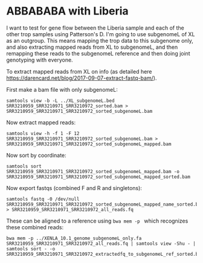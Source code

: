 # ABBABABA with Liberia

I want to test for gene flow between the Liberia sample and each of the other trop samples using Patterson's D. I'm going to use subgenomeL of XL as an outgroup. This means mapping the trop data to this subgenome only, and also extracting mapped reads from XL to subgenomeL, and then remapping these reads to the subgenomeL reference and then doing joint genotyping with everyone.

To extract mapped reads from XL on info (as detailed here https://darencard.net/blog/2017-09-07-extract-fastq-bam/).

First make a bam file with only subgenomeL:
```
samtools view -b -L ../XL_subgenomeL.bed SRR3210959_SRR3210971_SRR3210972_sorted.bam > SRR3210959_SRR3210971_SRR3210972_sorted_subgenomeL.bam
```
Now extract mapped reads:
```
samtools view -h -f 1 -F 12 SRR3210959_SRR3210971_SRR3210972_sorted_subgenomeL.bam > SRR3210959_SRR3210971_SRR3210972_sorted_subgenomeL_mapped.bam
```
Now sort by coordinate:
```
samtools sort SRR3210959_SRR3210971_SRR3210972_sorted_subgenomeL_mapped.bam -o SRR3210959_SRR3210971_SRR3210972_sorted_subgenomeL_mapped_sorted.bam
```
Now export fastqs (combined F and R and singletons):
```
samtools fastq -0 /dev/null SRR3210959_SRR3210971_SRR3210972_sorted_subgenomeL_mapped_name_sorted.bam > SRR3210959_SRR3210971_SRR3210972_all_reads.fq 
```
These can be aligned to a reference using `bwa mem -p ` which recognizes these combined reads:
```
bwa mem -p ../XENLA_10.1_genome_subgenomeL_only.fa SRR3210959_SRR3210971_SRR3210972_all_reads.fq | samtools view -Shu - | samtools sort - -o SRR3210959_SRR3210971_SRR3210972_extractedfq_to_subgenomeL_ref_sorted.bam
```

I mapped these XL accessions: SRR3210959_SRR3210971_SRR3210972

I genotyped and filtered these samples using GATK as previously (e.g. Evans et al. 2022) including these filters:
```
/home/ben/2025_XL_v10_Lsubgenome_ref/XT_fq/gatk-4.6.0.0/gatk --java-options -Xmx8G VariantFiltration -V XT_Lsubgenome_Chr3L_genotyped.vcf.gz\
    -filter "QD < 2.0" --filter-name "QD2" \
    -filter "QUAL < 30.0" --filter-name "QUAL30" \
    -filter "SOR > 3.0" --filter-name "SOR3" \
    -filter "FS > 60.0" --filter-name "FS60" \
    -filter "MQ < 40.0" --filter-name "MQ40" \
    -filter "MQRankSum < -12.5" --filter-name "MQRankSum-12.5" \
    -filter "ReadPosRankSum < -8.0" --filter-name "ReadPosRankSum-8" \
    -O XT_Lsubgenome_Chr3L_genotyped_filtered.vcf.gz
```
```
/home/ben/2025_XL_v10_Lsubgenome_ref/XT_fq/gatk-4.6.0.0/gatk --java-options -Xmx8G SelectVariants \
	        --exclude-filtered \
	        -V XT_Lsubgenome_Chr9_10L_genotyped_filtered.vcf.gz \
	        -O XT_Lsubgenome_Chr9_10L_genotyped_filtered_removed.vcf.gz
```
# General genomics

On info, concatenate the filtered files:
```
bcftools concat XT_Lsubgenome_Chr{1..9}L_genotyped_filtered_removed.vcf.gz -Ov -o XT_Lsubgenome_allchrsgenotyped_filtered_removed.vcf
```
Then I filtered to remove positions with any missing genotypes and retain only biallelic positions:
```
vcftools --gzvcf XT_Lsubgenome_allchrsgenotyped_filtered_removed.vcf.gz --max-missing-count 0 --max-alleles 2 --recode --recode-INFO-all --out XT_Lsubgenome_allchrsgenotyped_filtered_removed_nomissing_2

mv XT_Lsubgenome_allchrsgenotyped_filtered_removed_nomissing_2.recode.vcf XT_Lsubgenome_allchrsgenotyped_filtered_removed_nomissing_2.vcf
```
Compress (only on info113):
```
bgzip -c XT_Lsubgenome_allchrsgenotyped_filtered_removed_nomissing_2.vcf > XT_Lsubgenome_allchrsgenotyped_filtered_removed_nomissing_2.vcf.gz
```

On info2020, I converted these files to geno format like this:
```
python3 /home/ben/2025_genomics_general/genomics_general/VCF_processing/parseVCF.py -i XT_Lsubgenome_allchrsgenotyped_filtered_removed_nomissing_2.vcf.gz --skipIndels --minQual 30 --gtf flag=DP min=5 max=100 -o XT_Lsubgenome_allchrsgenotyped_filtered_removed_nomissing_2.geno.gz
```

These files still had uncalled genotypes (N/N and N|N). So, for each chromosome I removed these and then concatenated all of the chromosomes for the final analysis:

```
zcat XT_Lsubgenome_allchrsgenotyped_filtered_removed_nomissing_2.geno | sed '/N\/N/d' > XT_Lsubgenome_allchrsgenotyped_filtered_removed_nomissing_2_a.geno

cat XT_Lsubgenome_allchrsgenotyped_filtered_removed_nomissing_2_a.geno | sed '/N|N/d' > XT_Lsubgenome_allchrsgenotyped_filtered_removed_nomissing_2_b.geno
```
compress (on info113):
```
bgzip -c XT_Lsubgenome_allchrsgenotyped_filtered_removed_nomissing_2_b.geno > XT_Lsubgenome_allchrsgenotyped_filtered_removed_nomissing_2_b.geno.gz
```



# ABABABAtest

I used 5 million bp nonoverlapping windows and required at least 100 informative positions:

```
python3 /home/ben/2025_genomics_general/genomics_general/ABBABABAwindows.py -g XT_Lsubgenome_Chr1L_genotyped_filtered_removed.geno.gz -f phased -o XT_Lsubgenome_Chr1L_ABBA.csv --windType coordinate -w 5000000 -m 100 -s 5000000 -P1 SL1 -P2 IC1 -P3 LIB -O OUT -T 10 --minData 0.5 --popsFile pops.txt --writeFailedWindows
```
where pops.txt is:
```
AMNH17272 SL1
AMNH17274 SL2
BJE4360 GH1
BJE4362 GH2
BJE4687 GH3
JBL052 NG1
M_SierraLeone_AMNH17271 SL3
M_SierraLeone_AMNH17273 SL4
ROM19161 LIB
SRR3210959_SRR3210971_SRR3210972 OUT
XT1 LB1
XT10_WZ LB2
XT11_WW LB3
XT7_WY LB4
xen228 IC1
```
